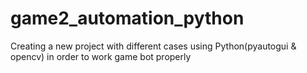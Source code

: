 # game2_automation_python
Creating a new project with different cases using Python(pyautogui &amp; opencv) in order to work game bot properly

